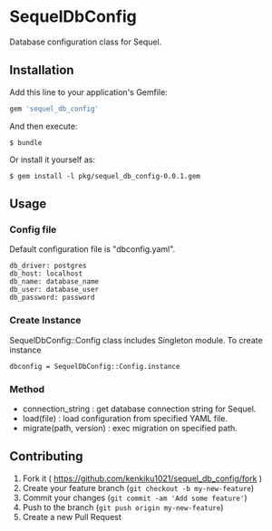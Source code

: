 # SequelDbConfig

Database configuration class for Sequel.

## Installation

Add this line to your application's Gemfile:

```ruby
gem 'sequel_db_config'
```

And then execute:

    $ bundle

Or install it yourself as:

    $ gem install -l pkg/sequel_db_config-0.0.1.gem

## Usage

### Config file
Default configuration file is "dbconfig.yaml".

```
db_driver: postgres
db_host: localhost
db_name: database_name
db_user: database_user
db_password: password
```

### Create Instance
SequelDbConfig::Config class includes Singleton module.
To create instance
```
dbconfig = SequelDbConfig::Config.instance
```

### Method
* connection_string : get database connection string for Sequel.
* load(file) : load configuration from specified YAML file.
* migrate(path, version) : exec migration on specified path.

## Contributing

1. Fork it ( https://github.com/kenkiku1021/sequel_db_config/fork )
2. Create your feature branch (`git checkout -b my-new-feature`)
3. Commit your changes (`git commit -am 'Add some feature'`)
4. Push to the branch (`git push origin my-new-feature`)
5. Create a new Pull Request
